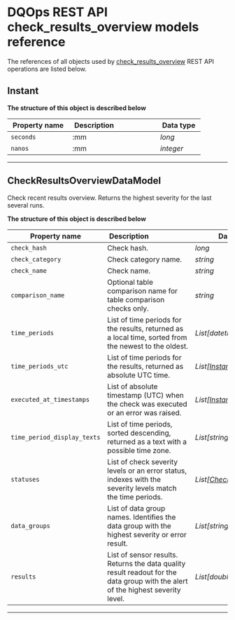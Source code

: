 # DQOps REST API check_results_overview models reference
The references of all objects used by [check_results_overview](../operations/check_results_overview.md) REST API operations are listed below.


## Instant



**The structure of this object is described below**


|&nbsp;Property&nbsp;name&nbsp;|&nbsp;Description&nbsp;&nbsp;&nbsp;&nbsp;&nbsp;&nbsp;&nbsp;&nbsp;&nbsp;&nbsp;&nbsp;&nbsp;&nbsp;&nbsp;&nbsp;&nbsp;&nbsp;&nbsp;&nbsp;&nbsp;&nbsp;|&nbsp;Data&nbsp;type&nbsp;|
|---------------|---------------------------------|-----------|
|<span class="no-wrap-code">`seconds`</span>|:mm|*long*|
|<span class="no-wrap-code">`nanos`</span>|:mm|*integer*|


___

## CheckResultsOverviewDataModel
Check recent results overview. Returns the highest severity for the last several runs.


**The structure of this object is described below**


|&nbsp;Property&nbsp;name&nbsp;|&nbsp;Description&nbsp;&nbsp;&nbsp;&nbsp;&nbsp;&nbsp;&nbsp;&nbsp;&nbsp;&nbsp;&nbsp;&nbsp;&nbsp;&nbsp;&nbsp;&nbsp;&nbsp;&nbsp;&nbsp;&nbsp;&nbsp;|&nbsp;Data&nbsp;type&nbsp;|
|---------------|---------------------------------|-----------|
|<span class="no-wrap-code">`check_hash`</span>|Check hash.|*long*|
|<span class="no-wrap-code">`check_category`</span>|Check category name.|*string*|
|<span class="no-wrap-code">`check_name`</span>|Check name.|*string*|
|<span class="no-wrap-code">`comparison_name`</span>|Optional table comparison name for table comparison checks only.|*string*|
|<span class="no-wrap-code">`time_periods`</span>|List of time periods for the results, returned as a local time, sorted from the newest to the oldest.|*List[datetime]*|
|<span class="no-wrap-code">`time_periods_utc`</span>|List of time periods for the results, returned as absolute UTC time.|*List[[Instant](#instant)]*|
|<span class="no-wrap-code">`executed_at_timestamps`</span>|List of absolute timestamp (UTC) when the check was executed or an error was raised.|*List[[Instant](#instant)]*|
|<span class="no-wrap-code">`time_period_display_texts`</span>|List of time periods, sorted descending, returned as a text with a possible time zone.|*List[string]*|
|<span class="no-wrap-code">`statuses`</span>|List of check severity levels or an error status, indexes with the severity levels match the time periods.|*List[[CheckResultStatus](./check_results.md#checkresultstatus)]*|
|<span class="no-wrap-code">`data_groups`</span>|List of data group names. Identifies the data group with the highest severity or error result.|*List[string]*|
|<span class="no-wrap-code">`results`</span>|List of sensor results. Returns the data quality result readout for the data group with the alert of the highest severity level.|*List[double]*|


___

